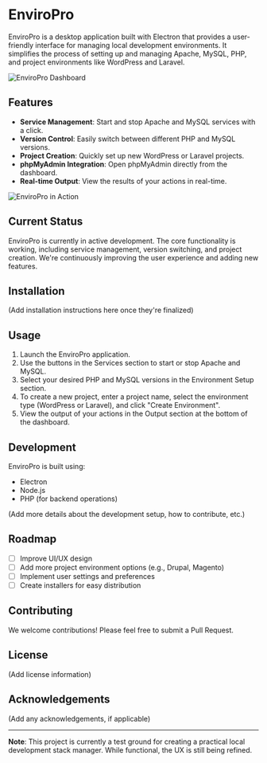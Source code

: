 # EnviroPro

EnviroPro is a desktop application built with Electron that provides a user-friendly interface for managing local development environments. It simplifies the process of setting up and managing Apache, MySQL, PHP, and project environments like WordPress and Laravel.

![EnviroPro Dashboard](https://github.com/LebToki/EnviroPro/assets/957618/943ce93e-faca-4471-9d8d-e2b07e0a1cab)

## Features

- **Service Management**: Start and stop Apache and MySQL services with a click.
- **Version Control**: Easily switch between different PHP and MySQL versions.
- **Project Creation**: Quickly set up new WordPress or Laravel projects.
- **phpMyAdmin Integration**: Open phpMyAdmin directly from the dashboard.
- **Real-time Output**: View the results of your actions in real-time.

![EnviroPro in Action](https://github.com/LebToki/EnviroPro/assets/957618/5c9e90b1-3a9a-49e4-863b-f9d388b41c5b)

## Current Status

EnviroPro is currently in active development. The core functionality is working, including service management, version switching, and project creation. We're continuously improving the user experience and adding new features.

## Installation

(Add installation instructions here once they're finalized)

## Usage

1. Launch the EnviroPro application.
2. Use the buttons in the Services section to start or stop Apache and MySQL.
3. Select your desired PHP and MySQL versions in the Environment Setup section.
4. To create a new project, enter a project name, select the environment type (WordPress or Laravel), and click "Create Environment".
5. View the output of your actions in the Output section at the bottom of the dashboard.

## Development

EnviroPro is built using:
- Electron
- Node.js
- PHP (for backend operations)

(Add more details about the development setup, how to contribute, etc.)

## Roadmap

- [ ] Improve UI/UX design
- [ ] Add more project environment options (e.g., Drupal, Magento)
- [ ] Implement user settings and preferences
- [ ] Create installers for easy distribution

## Contributing

We welcome contributions! Please feel free to submit a Pull Request.

## License

(Add license information)

## Acknowledgements

(Add any acknowledgements, if applicable)

---

**Note**: This project is currently a test ground for creating a practical local development stack manager. While functional, the UX is still being refined.
